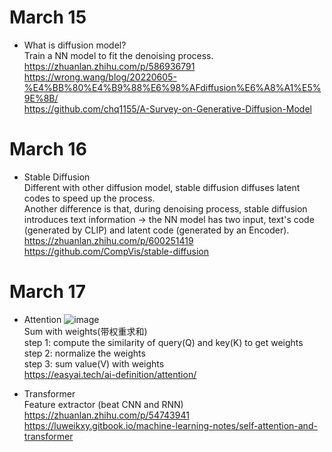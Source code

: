 # March 15
* What is diffusion model?  
Train a NN model to fit the denoising process.   
https://zhuanlan.zhihu.com/p/586936791  
https://wrong.wang/blog/20220605-%E4%BB%80%E4%B9%88%E6%98%AFdiffusion%E6%A8%A1%E5%9E%8B/  
https://github.com/chq1155/A-Survey-on-Generative-Diffusion-Model


# March 16
* Stable Diffusion  
Different with other diffusion model, stable diffusion diffuses latent codes to speed up the process.  
Another difference is that, during denoising process, stable diffusion introduces text information -> the NN model has two input, text's code (generated by CLIP) and latent code (generated by an Encoder).  
https://zhuanlan.zhihu.com/p/600251419  
https://github.com/CompVis/stable-diffusion  

# March 17
* Attention
![image](https://user-images.githubusercontent.com/65893273/226058610-a95ac380-1899-438e-9822-95e46394dfed.png)  
Sum with weights(带权重求和)  
step 1: compute the similarity of query(Q) and key(K) to get weights  
step 2: normalize the weights  
step 3: sum value(V) with weights  
https://easyai.tech/ai-definition/attention/  

* Transformer  
Feature extractor  (beat CNN and RNN)  
https://zhuanlan.zhihu.com/p/54743941  
https://luweikxy.gitbook.io/machine-learning-notes/self-attention-and-transformer  
